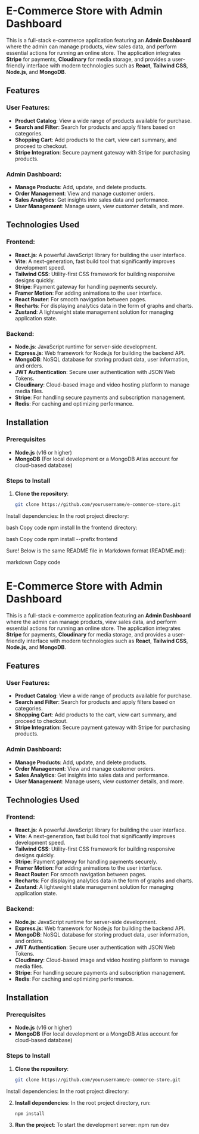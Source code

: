 # E-Commerce Store with Admin Dashboard

This is a full-stack e-commerce application featuring an **Admin Dashboard** where the admin can manage products, view sales data, and perform essential actions for running an online store. The application integrates **Stripe** for payments, **Cloudinary** for media storage, and provides a user-friendly interface with modern technologies such as **React**, **Tailwind CSS**, **Node.js**, and **MongoDB**.

## Features

### User Features:
- **Product Catalog**: View a wide range of products available for purchase.
- **Search and Filter**: Search for products and apply filters based on categories.
- **Shopping Cart**: Add products to the cart, view cart summary, and proceed to checkout.
- **Stripe Integration**: Secure payment gateway with Stripe for purchasing products.

### Admin Dashboard:
- **Manage Products**: Add, update, and delete products.
- **Order Management**: View and manage customer orders.
- **Sales Analytics**: Get insights into sales data and performance.
- **User Management**: Manage users, view customer details, and more.

## Technologies Used

### Frontend:
- **React.js**: A powerful JavaScript library for building the user interface.
- **Vite**: A next-generation, fast build tool that significantly improves development speed.
- **Tailwind CSS**: Utility-first CSS framework for building responsive designs quickly.
- **Stripe**: Payment gateway for handling payments securely.
- **Framer Motion**: For adding animations to the user interface.
- **React Router**: For smooth navigation between pages.
- **Recharts**: For displaying analytics data in the form of graphs and charts.
- **Zustand**: A lightweight state management solution for managing application state.

### Backend:
- **Node.js**: JavaScript runtime for server-side development.
- **Express.js**: Web framework for Node.js for building the backend API.
- **MongoDB**: NoSQL database for storing product data, user information, and orders.
- **JWT Authentication**: Secure user authentication with JSON Web Tokens.
- **Cloudinary**: Cloud-based image and video hosting platform to manage media files.
- **Stripe**: For handling secure payments and subscription management.
- **Redis**: For caching and optimizing performance.

## Installation

### Prerequisites
- **Node.js** (v16 or higher)
- **MongoDB** (For local development or a MongoDB Atlas account for cloud-based database)

### Steps to Install

1. **Clone the repository**:
   ```bash
   git clone https://github.com/yourusername/e-commerce-store.git
Install dependencies: In the root project directory:

bash
Copy code
npm install
In the frontend directory:

bash
Copy code
npm install --prefix frontend

Sure! Below is the same README file in Markdown format (README.md):

markdown
Copy code
# E-Commerce Store with Admin Dashboard

This is a full-stack e-commerce application featuring an **Admin Dashboard** where the admin can manage products, view sales data, and perform essential actions for running an online store. The application integrates **Stripe** for payments, **Cloudinary** for media storage, and provides a user-friendly interface with modern technologies such as **React**, **Tailwind CSS**, **Node.js**, and **MongoDB**.

## Features

### User Features:
- **Product Catalog**: View a wide range of products available for purchase.
- **Search and Filter**: Search for products and apply filters based on categories.
- **Shopping Cart**: Add products to the cart, view cart summary, and proceed to checkout.
- **Stripe Integration**: Secure payment gateway with Stripe for purchasing products.

### Admin Dashboard:
- **Manage Products**: Add, update, and delete products.
- **Order Management**: View and manage customer orders.
- **Sales Analytics**: Get insights into sales data and performance.
- **User Management**: Manage users, view customer details, and more.

## Technologies Used

### Frontend:
- **React.js**: A powerful JavaScript library for building the user interface.
- **Vite**: A next-generation, fast build tool that significantly improves development speed.
- **Tailwind CSS**: Utility-first CSS framework for building responsive designs quickly.
- **Stripe**: Payment gateway for handling payments securely.
- **Framer Motion**: For adding animations to the user interface.
- **React Router**: For smooth navigation between pages.
- **Recharts**: For displaying analytics data in the form of graphs and charts.
- **Zustand**: A lightweight state management solution for managing application state.

### Backend:
- **Node.js**: JavaScript runtime for server-side development.
- **Express.js**: Web framework for Node.js for building the backend API.
- **MongoDB**: NoSQL database for storing product data, user information, and orders.
- **JWT Authentication**: Secure user authentication with JSON Web Tokens.
- **Cloudinary**: Cloud-based image and video hosting platform to manage media files.
- **Stripe**: For handling secure payments and subscription management.
- **Redis**: For caching and optimizing performance.

## Installation

### Prerequisites
- **Node.js** (v16 or higher)
- **MongoDB** (For local development or a MongoDB Atlas account for cloud-based database)

### Steps to Install

1. **Clone the repository**:
   ```bash
   git clone https://github.com/yourusername/e-commerce-store.git
Install dependencies: In the root project directory:


2. **Install dependencies**:
   In the root project directory, run:
   ```bash
   npm install

3. **Run the project**:
   To start the development server:
   npm run dev
